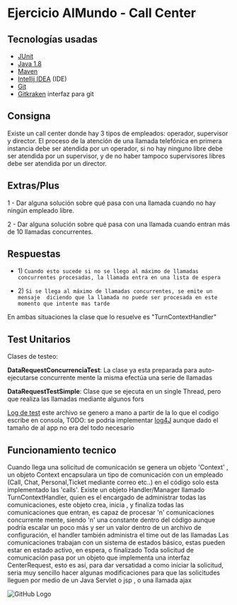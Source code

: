 # Ejercicio AlMundo - Call Center

## Tecnologías usadas
      
   - [JUnit](http://junit.org/junit5/)
   - [Java 1.8](https://www.oracle.com/index.html)
   - [Maven](https://maven.apache.org/)   
   - [Intellij IDEA](https://www.jetbrains.com/idea/) (IDE)
   - [Git](https://git-scm.com/)
   - [Gitkraken](https://www.gitkraken.com/) interfaz para git   
   
    
## Consigna

Existe un call center donde hay 3 tipos de empleados: operador, supervisor
y director. El proceso de la atención de una llamada telefónica en primera
instancia debe ser atendida por un operador, si no hay ninguno libre debe
ser atendida por un supervisor, y de no haber tampoco supervisores libres
debe ser atendida por un director.



## Extras/Plus

1 - Dar alguna solución sobre qué pasa con una llamada cuando no hay
ningún empleado libre.



2 - Dar alguna solución sobre qué pasa con una llamada cuando entran
más de 10 llamadas concurrentes.

## Respuestas

- 1\)  `Cuando esto sucede si no se llego al máximo de llamadas 
       concurrentes procesadas, la llamada entra en una lista de espera`
         
         
 - 2\) `Si se llega al máximo de llamadas concurrentes, se emite un mensaje 
 diciendo que la llamada no puede ser procesada en este momento que intente mas tarde`
 
  En ambas situaciones la clase que lo resuelve es "TurnContextHandler"

## Test Unitarios

Clases de testeo: <br>

**DataRequestConcurrenciaTest**: 
La clase ya esta preparada para auto-ejecutarse concurrente mente la misma efectúa  una serie de llamadas   

**DataRequestTestSimple**:
Clase que se ejecuta en un single Thread, pero que realiza las llamadas mediante algunos fors 


[Log de test](https://github.com/nicoxblues/callCenter/blob/master/main/test/app/log%20test.txt)
    este archivo se genero a mano a partir de la lo que el codigo escribe en consola, 
    TODO: se podria implementar [log4J](https://logging.apache.org/log4j/2.0/) aunque dado el tamaño de al app no era del todo necesario    

## Funcionamiento tecnico
    
Cuando llega una solicitud de comunicación se genera un objeto 'Context' , un objeto Context encapsulara un tipo de comunicación con un empleado (Call, Chat, Personal,Ticket mediante correo etc..) en el código solo 
esta implementado las 'calls'.
Existe un objeto Handler/Manager llamado TurnContextHandler, quien es el encargado de administrar todas las comunicaciones, este objeto 
crea, inicia , y  finaliza todas las comunicaciones que entran, es capaz de procesar 'n' comunicaciones concurrente mente, siendo 'n' una constante dentro del código
aunque podría escalar un poco más y ser un valor dentro de un archivo de configuración, el handler también administra el time out de las llamadas 
Las comunicaciones trabajan con un sistema de estados básico, estas pueden estar en estado activo, en espera, o finalizado
Toda solicitud de comunicación pasa por un objeto que implementa una interfaz CenterRequest, esto es así, para dar versatidad a como iniciar la solicitud,
seria muy sencillo hacer algunas modificaciones para que las solicitudes lleguen por medio de un Java Servlet o jsp , o una llamada ajax      
       
       
![GitHub Logo](https://i.ytimg.com/vi/zFBclVWaK_U/hqdefault.jpg)




